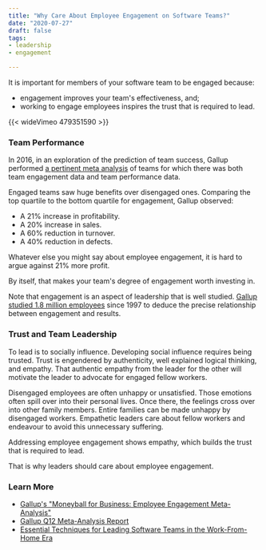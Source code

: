 ```yaml
---
title: "Why Care About Employee Engagement on Software Teams?"
date: "2020-07-27"
draft: false
tags:
- leadership
- engagement

---
```



It is important for members of your software team to be engaged because:

- engagement improves your team's effectiveness, and;
- working to engage employees inspires the trust that is required to lead.

<!--more-->
 

{{< wideVimeo 479351590 >}}

### Team Performance

In 2016, in an exploration of the prediction of team success, Gallup performed
[a pertinent meta analysis][1] of teams for which there was both team
engagement data and team performance data.

Engaged teams saw huge benefits over disengaged ones. Comparing the top
quartile to the bottom quartile for engagement, Gallup observed:

- A 21% increase in profitability.
- A 20% increase in sales.
- A 60% reduction in turnover.
- A 40% reduction in defects.

Whatever else you might say about employee engagement, it is hard to argue
against 21% more profit.

By itself, that makes your team's degree of engagement worth investing in.

Note that engagement is an aspect of leadership that is well studied.  [Gallup
studied 1.8 million employees][2] since 1997 to deduce the precise relationship
between engagement and results.


### Trust and Team Leadership

To lead is to socially influence. Developing social influence requires being
trusted. Trust is engendered by authenticity, well explained logical thinking,
and empathy. That authentic empathy from the leader for the other will motivate
the leader to advocate for engaged fellow workers.

Disengaged employees are often unhappy or unsatisfied. Those emotions often
spill over into their personal lives. Once there, the feelings cross over into
other family members. Entire families can be made unhappy by disengaged
workers.  Empathetic leaders care about fellow workers and endeavour to avoid
this unnecessary suffering.

Addressing employee engagement shows empathy, which builds the trust that is
required to lead.

That is why leaders should care about employee engagement.


### Learn More

- [Gallup's "Moneyball for Business: Employee Engagement Meta-Analysis"][1]
- [Gallup Q12 Meta-Analysis Report][2]
- [Essential Techniques for Leading Software Teams in the Work-From-Home Era][3]

[1]: https://www.gallup.com/workplace/236468/moneyball-business-employee-engagement-meta-analysis.aspx
[2]: https://news.gallup.com/reports/191489/q12-meta-analysis-report-2016.aspx
[3]: /blog/essential-leadership-techniques-in-wfh

